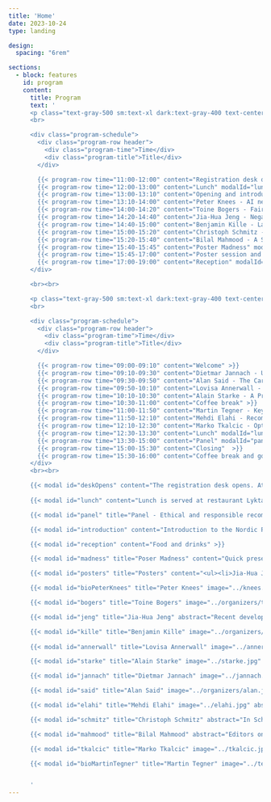 ```yaml
---
title: 'Home'
date: 2023-10-24
type: landing

design:
  spacing: "6rem"

sections:
  - block: features
    id: program
    content:
      title: Program
      text: '
      <p class="text-gray-500 sm:text-xl dark:text-gray-400 text-center"><b>Monday</b><br></p>
      <br>

      <div class="program-schedule">
        <div class="program-row header">
          <div class="program-time">Time</div>
          <div class="program-title">Title</div>
        </div>

        {{< program-row time="11:00-12:00" content="Registration desk opens" modalId="deskOpens">}}
        {{< program-row time="12:00-13:00" content="Lunch" modalId="lunch" >}}
        {{< program-row time="13:00-13:10" content="Opening and introduction" modalId="introduction" >}}
        {{< program-row time="13:10-14:00" content="Peter Knees - AI needs ethics, but we need to change the game." modalId="bioPeterKnees" keynote="true" >}}
        {{< program-row time="14:00-14:20" content="Toine Bogers - FairMatch: A Multi-stakeholder Approach to Responsible Algorithmic Hiring" modalId="bogers" >}}
        {{< program-row time="14:20-14:40" content="Jia-Hua Jeng - Negativity Sells? Using an LLM to Affectively Reframe News Articles in a Recommender System" modalId="jeng" >}}
        {{< program-row time="14:40-15:00" content="Benjamin Kille - Large Language Models and their Potential for Personalization" modalId="kille" >}}
        {{< program-row time="15:00-15:20" content="Christoph Schmitz - Content recommendation in a News Setting" modalId="schmitz"  >}}
        {{< program-row time="15:20-15:40" content="Bilal Mahmood - A Supervised Machine Learning Approach for Supporting Editorial Article Selection" modalId="mahmood"  >}}
        {{< program-row time="15:40-15:45" content="Poster Madness" modalId="madness" >}}
        {{< program-row time="15:45-17:00" content="Poster session and coffee break" modalId="posters" >}}
        {{< program-row time="17:00-19:00" content="Reception" modalId="reception" >}}
      </div>

      <br><br>

      <p class="text-gray-500 sm:text-xl dark:text-gray-400 text-center"><b>Tuesday</b><br></p>
      <br>

      <div class="program-schedule">
        <div class="program-row header">
          <div class="program-time">Time</div>
          <div class="program-title">Title</div>
        </div>

        {{< program-row time="09:00-09:10" content="Welcome" >}} 
        {{< program-row time="09:10-09:30" content="Dietmar Jannach - Understanding longitudinal effects of recommender systems." modalId="jannach" >}}
        {{< program-row time="09:30-09:50" content="Alan Said - The Carbon Footprint of Recommender Systems." modalId="said" >}}
        {{< program-row time="09:50-10:10" content="Lovisa Annerwall - Recommender systems and firm performance: A systematic review of the past to prepare for future developments" modalId="annerwall" >}}
        {{< program-row time="10:10-10:30" content="Alain Starke - A Primer on Normative Design and Thinking in Recommender Systems: A Brief Research Agenda for the Food Domain." modalId="starke" >}}
        {{< program-row time="10:30-11:00" content="Coffee break" >}}
        {{< program-row time="11:00-11:50" content="Martin Tegner - Keynote: Bringing a life-at-home experience to you." modalId="bioMartinTegner" keynote="true" >}}
        {{< program-row time="11:50-12:10" content="Mehdi Elahi - Recommender Systems and the Challenge of Popularity Bias: An Overview." modalId="elahi" >}}
        {{< program-row time="12:10-12:30" content="Marko Tkalcic - Optimizing Recommender Systems for Political Depolarization" modalId="tkalcic"  >}}
        {{< program-row time="12:30-13:30" content="Lunch" modalId="lunch" >}}
        {{< program-row time="13:30-15:00" content="Panel" modalId="panel" >}}
        {{< program-row time="15:00-15:30" content="Closing"  >}}
        {{< program-row time="15:30-16:00" content="Coffee break and good bye" >}}
      </div>
      <br><br>

      {{< modal id="deskOpens" content="The registration desk opens. Attendees are welcome to arrive from 11:00. Lunch is served at 12:00. The program starts at 13:00" >}}
      
      {{< modal id="lunch" content="Lunch is served at restaurant Lyktan, at Walleberg Conference Center" >}}

      {{< modal id="panel" title="Panel - Ethical and responsible recommendations in AI-driven media" content="Panelists:<br><ul><li>Peter Knees - TU Wien</li><li>Simen Eide - Schibsted</li><li>Lubos Steskal - TV2</li><li>Marko Tkalcic - University of Primorska</li></ul><br>Panel moderator: Alain Starke - University of Amsterdam and University of Bergen" >}}

      {{< modal id="introduction" content="Introduction to the Nordic Personalization Days" >}}

      {{< modal id="reception" content="Food and drinks" >}}

      {{< modal id="madness" title="Poser Madness" content="Quick presentations of all posters available during the poster session after the coffee break." >}}

      {{< modal id="posters" title="Posters" content="<ul><li>Jia-Hua Jeng - MediaFutures <br><i>Negativity Sells? Using an LLM to Affectively Reframe News Articles in a Recommender System </i></li><br><li>Khadiga Seddik - MediaFutures<br><i>Investigating Personalized Headlines in News Recommendations: A ChatGPT Study </i></li><br><li>Elliot Fogelklou - BasedOn / University of Gothenburg<br><i></i></li><br><li>Maria Juhlin - IKEA<br><i>Inspiring Customers in an E-commerce Setting by Using Multi-objective Deep Q-learning</i></li><br><li>Veronica Kecki - University of Gothenburg<br><i>Understanding Fairness in Recommender Systems: A Healthcare Perspective</i></li></ul>" >}}

      {{< modal id="bioPeterKnees" title="Peter Knees" image="../knees.webp" abstract="The recent hype of AI and its apparently unavoidable permeation of all areas of life has gone hand in hand with calls for establishing regulatory measures to enforce ethical use. Given the present and foreseen threats of unregulated use of AI, it is clear that guardrails, international agreements, and policies to protect the rights and interests of citizens are needed. However, the ongoing power shift away from publicly funded AI research towards industrial R&D could effectively result in self-regulation of industry rather than transparency of systems and accountability. Academic research not tied to commercial interests therefore needs to play a much stronger role in this process. In the talk, I will argue that academia for this reason also needs to define clear and stronger policies for research and industry cooperations and needs to invest considerable resources to keep their level of expertise and believably act in the public interest. Furthermore, universities need to take their mission seriously by properly valuing ethical research over amplifying the industry&#39;s agenda." bio="Peter Knees is Associate Professor at the Faculty of Informatics at TU Wien. He has been conducting research at the interface of artificial intelligence and music for two decades, including applications in the field of music recommendation algorithms. As UNESCO Chair for Digital Humanism, he deals with social challenges resulting from the digital transformation, in particular with issues relating to the responsible use of AI, the teaching of digital skills and a global perspective on these developments." >}}

      {{< modal id="bogers" title="Toine Bogers" image="../organizers/toine.png" abstract="In my talk I will introduce our progress and future plans in the FairMatch project: a multi-stakeholder aware approach to responsible algorithmic hiring. The main goal of the project is to develop fairness-aware job and candidate recommendations for Jobindex, Denmark&#39;s largest job portal. To make this process inclusive, we have taken a multi-stakeholder approach in the first phase of the project by interviewing all relevant stakeholders and mapping their needs and insights to relevant fairness metrics. I will present our preliminary findings from this phase as well as our plans for the remainder of the project." bio="Associate Professor, IT University Copenhagen. Chief Scientific Officer, AI Pioneer Centre (DK)" >}}

      {{< modal id="jeng" title="Jia-Hua Jeng" abstract="Recent developments in artificial intelligence allow newsrooms to automate journalistic choices and processes. In doing so, news framing can impacts people&#39;s engagement with news media, as well as their willingness to pay for news articles. Large Language Models (LLMs) can be used as a framing tool, aligning headlines with a user&#39;s preferences or state. It is however unknown how people perceive and experience the use of a platform with such LLM-reframed news headlines. We present the results of work-in-progress study with a news recommender system. Users (N = 300) were asked to read three news articles from The Washington Post from a preferred category (abortion, economics, gun control), with headlines that were rewritten by an LLM (ChatGPT-4) in specific emotional languages. We compared six framing conditions in a 2 (positive vs negative headlines) x 3 (positive or negative image, or no image) between-subject design, examining the effects on emotional states, engagement and intention to pay for a news service. We found that negative images and text elicited negative emotions, while positive framing had little effect. Users were also more willing to pay for a news service when facing negatively framed headlines and images. Surprisingly, the congruency between text and image (i.e., being both positive or negative) did not significantly impact engagement. We discuss how this study can shape further research design." bio="PhD Candidate, MediaFutures, University of Bergen (NO)" >}}

      {{< modal id="kille" title="Benjamin Kille" image="../organizers/benny.jpg" abstract="Large Language Models (LLMs) have emerged as powerful tools for tasks involving generating texts. We can identify a multitude of use case that involve personalized texts. The talk will discuss the challenges in building LLMs and using them for personalization tasks." bio="Associate Professor, Norwegian University of Science and Technology (NO)" >}}
      
      {{< modal id="annerwall" title="Lovisa Annerwall" image="../annerwall.webp" abstract="People worldwide are increasingly exposed to personalized recommendations influencing the movies you watch, the products you purchase, the news you read, and so forth. During the last decade, firms of different sizes, countries, and industries, have increasingly adopted recommender systems (RS) to improve their business offerings (Jannach & Bauer, 2020). The more widespread application of RS in business has grown substantially in recent years (Fayyaz et al., 2020; Jannach et al., 2021; Roy & Dutta, 2022). <br>RS are information processing tools assisting customers in decision-making. RS also helps firms to influence customers’ decisions and must therefore be seen as a tool to enhance firm performance. RS is therefore supporting customers by personalizing suggestions about items while simultaneously supporting firms to augment business value (Jannach & Jugovac, 2019). That RS contributes to business value is in general undisputed, but how to portray this value is in its infancy (Jannach & Zanker, 2022). Oesterreich et al. (2022) explicitly call for researchers to focus on the business value of advanced analytics concepts, and both Jannach and Bauer (2020) and Jannach and Jugovac (2019) express the need for a better understanding of how RS impact firm performance. <br> We conduct a systematic literature review of papers published up until early 2023 to examine current insight on RS impact on firm performance. The purpose is to address and discuss future research opportunities and contribute with input into the development of the next generation of RS. Connecting to contemporary expectations on firms we take a multifaceted perspective of firm performance that besides the financial dimension also emphasize the social and ecological implications (Elkington, 1998). Adhering to the perspective of multi-stakeholder impact of RS (e.g., Abdollahpouri et al. (2020)) and complementing the extensive reviews by De Biasio et al. (2023) and De Biasio et al. (2024), we contribute by introducing this multifaceted view on firm performance acknowledging intended and unintended consequences. We also introduce nontraditional theoretical perspectives offering novel concepts that can offer tools to re-think RS consequences in and on organizations. <br>In line with De Biasio et al. (2023), Jannach and Zanker (2022) and Jannach and Jugovac (2019), our review shows an overall one-dimensional emphasis on sales, focusing on volume or diversity. We find a dominant user-centric mindset where RS is related to measurement of views and clicks, which are presumed to impact sales. Our review exposes a gap in the literature regarding a more full-fledged understanding of the impact of RS on economic firm performance, in terms of cost and profit. We suggest that RS research studying firm performance also needs to incorporate short and long-term bottom-line thinking, and impact on social and ecological outcomes. We encourage researchers to explicitly connect to a multifaceted perspective on business value in studies of RS. Such a view is essential for uncovering dilemmas and paradoxes associated with RS implementation and development. We therefore advocate that developers of RS adopt an equivalent perspective to ensure that technology and algorithms are as aligned as possible with stakeholders’ contemporary expectations of firms." bio="PhD Student, Mälardalen University (SE)" >}}

      {{< modal id="starke" title="Alain Starke" image="../starke.jpg" abstract="Most recommender systems are designed to optimize for user preferences based on utilitarian criteria. Clicks and positive ratings reinforce content, often without further adaptation or intervention by a recommender designer. In this talk, I will present an alternative perspective for the design and evaluation of recommender system, using normative thinking. Building upon recent research, among others the workshop NORMalize at RecSys, I explain what normative thinking is, how it can be used in recommender systems, and how I propose to use it in the domain of healthy eating. This future work goes beyond the typical application of normative thinking, which is the news domain. The main aim of this talk is to introduce the concepts to a broader audience." bio="Associate Professor, University of Bergen (NO), Assistant Professor, University of Amsterdam (NL)" >}}

      {{< modal id="jannach" title="Dietmar Jannach" image="../jannach.jpg" abstract="On most platforms, recommendations are continuously and repeatedly served to consumers. It is thus important to measure in a longitudinal way if the recommendations are leading to the desired long-term effects, both in terms of customer-related quality aspects as well as in terms of business metrics. In academic settings, longitudinal effects are however barely examined. Most of the published research is based on one-time measurements, and this applies both to offline evaluation settings and in user studies. To overcome current limitations, researchers need to explore alternative methodological approaches. In this talk, we will outline the importance and existing challenges of longitudinal recommender research and review the potential value of simulation approaches in this context." bio="Professor, University of Bergen (NO), Professor, Universität Klagenfurt (AT)" >}}

      {{< modal id="said" title="Alan Said" image="../organizers/alan.jpg" abstract="As global warming intensifies, the environmental impact of research is increasingly scrutinized, yet the carbon footprint of recommender systems remains largely unexplored. This talk delves into our recent analysis presented at ACM RecSys 2024, where we measured the carbon emissions of 79 papers from RecSys 2013 and 2023. By reproducing typical experimental pipelines, we found that deep learning-based recommender systems emit, on average, 42 times more CO2 equivalents than traditional algorithms, contributing significantly to the field&#39;s overall environmental toll. We advocate for greater awareness and adoption of sustainable practices in recommender systems research to mitigate this impact." bio="Associate Professor, University of Gothenburg (SE)" >}}

      {{< modal id="elahi" title="Mehdi Elahi" image="../elahi.jpg" abstract="Recommender systems are tools that empower media applications to support users in discovering relevant and fresh content online, namely news articles and videos. However, these systems can introduce or intensify undesired effects, such as Popularity Bias, where popular content becomes disproportionately emphasized. This can lead to further issues, including the lack of diversity in the content presented to users.In this talk, I will address this challenge, providing an overview of the impact of different recommendation approaches across various domains and scenarios, and share our latest research findings on this challenge." bio="Associate Professor, University of Bergen (NO)" >}}

      {{< modal id="schmitz" title="Christoph Schmitz" abstract="In Schibsted we use several ways of identifying what content we want to recommend to our users. Some are manually curated by Editors, some are picked by their overall performance, some are picked because you asked for it, while we also use some ML models for serving and supporting other use cases. I will give an insight to the complexity of real world problems when doing content recommendation out in the wild. How is this really doing something good for society, and do users like to hear that they are getting personal recommendations? " bio="Product Manager, Schibsted (NO)" >}}

      {{< modal id="mahmood" title="Bilal Mahmood" abstract="Editors on news platforms play a crucial role in various editorial tasks and responsibilities. One of the key tasks carried out by editors regularly is reviewing the latest news articles and manually selecting a set of related articles that could be interesting for readers to explore further. While this task is important, it can pose challenges, as it may take a substantial amount of time to search the database of published articles, check their content, and hand-select the most relevant ones. <br>We address this challenge by proposing an automatic approach that can support editors in this process and assist them in selecting related articles for a given target article. The approach is based on Supervised Machine Learning (SML) and leverages state-of-the-art text embedding models to create representations of news articles. A machine learning classifier is built using these embeddings and is utilized to predict scores for available articles based on their relatedness to a target article. The top articles are then recommended to the editor for consideration in the list of the most related articles. <br> We evaluated our approach using a real-world dataset received from one of the largest editor-managed commercial media houses in Norway, i.e., TV 2. The dataset includes editors’ feedback on how news articles are related and has been used as ground truth to assess the effectiveness of our proposed approach. The results are promising, reflecting the effectiveness of the proposed approach in handling this task in the editorial process in the news domain." bio="PhD Candidate, University of Bergen (NO)" >}}

      {{< modal id="tkalcic" title="Marko Tkalcic" image="../tkalcic.jpg" abstract="In this work we propose a news recommender system to reduce political polarization by presenting users with a diverse range of viewpoints, fostering open-mindedness and civil discourse. Political polarization, marked by hostility toward opposing groups, deepens societal divides. The system will address this by filtering out fake news, polarizing content, and extremist views, while prioritizing credible, fact-checked articles. Drawing inspiration from Jonathan Stray’s approach, the system will combine content moderation, personalization algorithms, and user interface design to effectively tailor news recommendations based on users&#39; political orientations and their Overton window—the range of views they find acceptable.<br><br>The system will be evaluated through a controlled experiment, measuring changes in users&#39; polarization and attitudes before and after interacting with the recommended content. This experiment may be conducted in a single session or over several weeks, depending on the study design. Key focus areas include accurately assessing political alignment, optimizing content recommendations, and developing strategies for news article labeling and ranking. Challenges include handling controversial topics, excluding fake news, and addressing ethical concerns around persuasion. The system will aim to contribute to societal well-being by promoting peaceful, inclusive discourse, aligning with United Nations Social Development Goals, and enhancing societal connectedness and equity." bio="Associate Professor, University of Primorska (SI)" >}}

      {{< modal id="bioMartinTegner" title="Martin Tegner" image="../tegner.jpg" abstract=" I will give my perspective on how we shape online customer experiences with data, and how we merge this with 80 years of interior-design expertise and home-furnishing knowledge" bio="Martin Tegner is Principal Data Scientist at IKEA." >}}


      '
---
```


